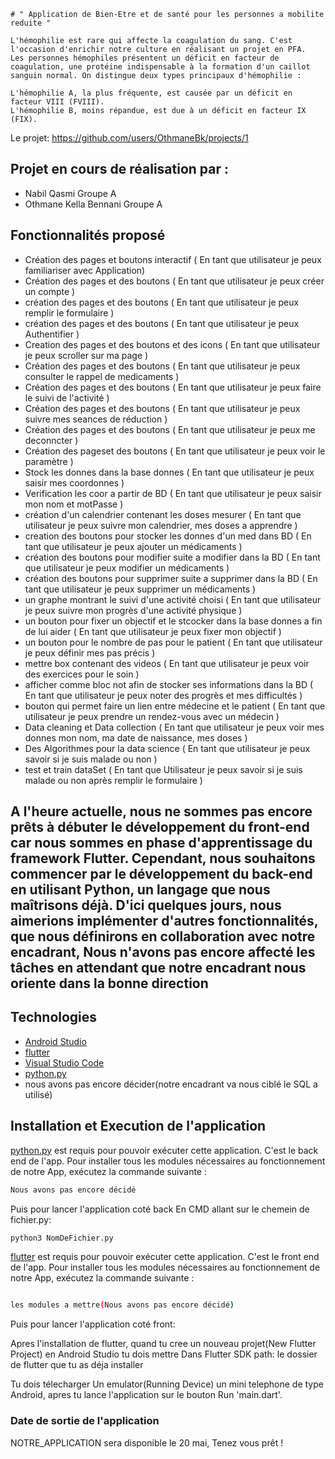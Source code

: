 ```
# " Application de Bien-Etre et de santé pour les personnes a mobilite reduite "
```

```
L'hémophilie est rare qui affecte la coagulation du sang. C'est l'occasion d'enrichir notre culture en réalisant un projet en PFA.
Les personnes hémophiles présentent un déficit en facteur de coagulation, une protéine indispensable à la formation d'un caillot sanguin normal. On distingue deux types principaux d'hémophilie :

L'hémophilie A, la plus fréquente, est causée par un déficit en facteur VIII (FVIII).
L'hémophilie B, moins répandue, est due à un déficit en facteur IX (FIX).

```


Le projet: https://github.com/users/OthmaneBk/projects/1


## Projet en cours de réalisation par :

- Nabil Qasmi Groupe A
- Othmane Kella Bennani Groupe A

## Fonctionnalités proposé

- Création des pages et boutons interactif ( En tant que utilisateur je peux familiariser avec Application) 
- Création des pages et des boutons ( En tant que utilisateur je peux créer un compte ) 
- création des pages et des boutons ( En tant que utilisateur je peux remplir le formulaire ) 
- création des pages et des boutons ( En tant que utilisateur je peux Authentifier ) 
- Creation des pages et des boutons et des icons ( En tant que utilisateur je peux scroller sur ma page ) 
- Création des pages et des boutons  ( En tant que utilisateur je peux consulter le rappel de medicaments ) 
- Création des pages et des boutons ( En tant que utilisateur je peux faire le suivi de l'activité )
- Création des pages et des boutons ( En tant que utilisateur je peux suivre mes seances de réduction )
- Création des pages et des boutons ( En tant que utilisateur je peux me deconncter )
- Création des pageset des boutons ( En tant que utilisateur je peux voir le paramètre )
- Stock les donnes dans la base donnes ( En tant que utilisateur je peux saisir mes coordonnes )
- Verification les coor a partir de BD ( En tant que utilisateur je peux saisir mon nom et motPasse )
- création d'un calendrier contenant les doses mesurer ( En tant que utilisateur je peux suivre mon calendrier, mes doses a apprendre )
- creation des boutons pour stocker les donnes d'un med dans BD ( En tant que utilisateur je peux ajouter un médicaments )
- création des boutons pour modifier suite a modifier dans la BD ( En tant que utilisateur je peux modifier un médicaments )
- création des boutons pour supprimer suite a supprimer dans la BD ( En tant que utilisateur je peux supprimer un médicaments )
- un graphe montrant le suivi d'une activité choisi ( En tant que utilisateur je peux suivre mon progrès d'une activité physique )
- un bouton pour fixer un objectif et le stcocker dans la base donnes a fin de lui aider ( En tant que utilisateur je peux fixer mon objectif )
- un bouton pour le nombre de pas pour le patient ( En tant que utilisateur je peux définir mes pas précis )
- mettre box contenant des videos ( En tant que utilisateur je peux voir des exercices pour le soin )
- afficher comme bloc not afin de stocker ses informations dans la BD ( En tant que utilisateur je peux noter des progrès et mes difficultés )
- bouton qui permet faire un lien entre médecine et le patient ( En tant que utilisateur je peux prendre un rendez-vous avec un médecin )
- Data cleaning et Data collection ( En tant que utilisateur je peux voir mes donnes mon nom, ma date de naissance, mes doses )
- Des Algorithmes pour la data science ( En tant que utilisateur je peux savoir si je suis malade ou non )
- test et train dataSet ( En tant que Utilisateur je peux savoir si je suis malade ou non après remplir le formulaire )
## A l'heure actuelle, nous ne sommes pas encore prêts à débuter le développement du front-end car nous sommes en phase d'apprentissage du framework Flutter. Cependant, nous souhaitons commencer par le développement du back-end en utilisant Python, un langage que nous maîtrisons déjà. D'ici quelques jours, nous aimerions implémenter d'autres fonctionnalités, que nous définirons en collaboration avec notre encadrant, Nous n'avons pas encore affecté les tâches en attendant que notre encadrant nous oriente dans la bonne direction

## Technologies

- [Android Studio](https://developer.android.com/studio)
- [flutter](https://flutter.dev/)
- [Visual Studio Code](https://code.visualstudio.com)
- [python.py](https://www.python.org/)
- nous avons pas encore décider(notre encadrant va nous ciblé le SQL a utilisé)

## Installation et Execution de l'application

[python.py](https://www.python.org/) est requis pour pouvoir exécuter cette application. C'est le back end de l'app. Pour installer tous les modules nécessaires au fonctionnement de notre App, exécutez la commande suivante :

```sh
Nous avons pas encore décidé

```

Puis pour lancer l'application coté back En CMD allant sur le chemein de fichier.py: 

```sh
python3 NomDeFichier.py

```

[flutter](https://flutter.dev/) est requis pour pouvoir exécuter cette application. C'est le front end de l'app. Pour installer tous les modules nécessaires au fonctionnement de notre App, exécutez la commande suivante :

```sh

les modules a mettre(Nous avons pas encore décidé)

```

Puis pour lancer l'application coté front: 

Apres l'installation de flutter, quand tu cree un nouveau projet(New Flutter Project) en Android Studio tu dois mettre Dans Flutter SDK path: le dossier de flutter que tu as déja installer

Tu dois télecharger Un emulator(Running Device)  un mini telephone de type Android, apres tu lance l'application sur le bouton Run 'main.dart'.


### Date de sortie de l'application

NOTRE_APPLICATION sera disponible le 20 mai, Tenez vous prêt !
